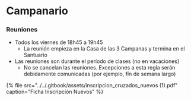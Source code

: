 # Campanario

### Reuniones

* Todos los viernes de 18h45 a 19h45
  * La reunión empieza en la Casa de las 3 Campanas y termina en el Santuario
* Las reuniones son durante el período de clases \(no en vacaciones\)
  * No se cancelan las reuniones. Excepciones a esta regla serán debidamente comunicadas \(por ejemplo, fín de semana largo\)

{% file src="../../.gitbook/assets/inscripcion\_cruzados\_nuevos \(1\).pdf" caption="Ficha Inscripción Nuevos" %}
